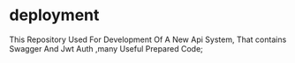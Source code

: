 # deployment
This Repository Used For Development Of A New Api System, That  contains Swagger And Jwt Auth ,many Useful Prepared Code;
